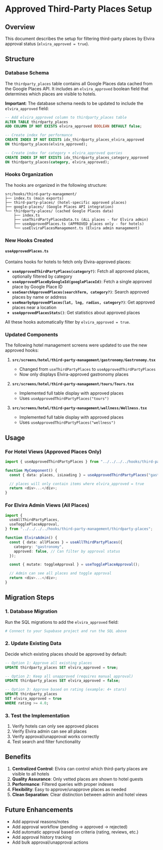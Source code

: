 # Approved Third-Party Places Setup

## Overview

This document describes the setup for filtering third-party places by Elvira approval status (`elvira_approved = true`).

## Structure

### Database Schema

The `thirdparty_places` table contains all Google Places data cached from the Google Places API. It includes an `elvira_approved` boolean field that determines which places are visible to hotels.

**Important**: The database schema needs to be updated to include the `elvira_approved` field:

```sql
-- Add elvira_approved column to thirdparty_places table
ALTER TABLE thirdparty_places
ADD COLUMN IF NOT EXISTS elvira_approved BOOLEAN DEFAULT false;

-- Create index for performance
CREATE INDEX IF NOT EXISTS idx_thirdparty_places_elvira_approved
ON thirdparty_places(elvira_approved);

-- Create index for category + elvira_approved queries
CREATE INDEX IF NOT EXISTS idx_thirdparty_places_category_approved
ON thirdparty_places(category, elvira_approved);
```

### Hooks Organization

The hooks are organized in the following structure:

```
src/hooks/third-party-management/
├── index.ts (main exports)
├── third-party-places/ (hotel-specific approved places)
├── google-places/ (Google Places API integration)
└── thirdparty-places/ (cached Google Places data)
    ├── index.ts
    ├── useThirdPartyPlacesData.ts (ALL places - for Elvira admin)
    ├── useApprovedPlaces.ts (APPROVED places only - for hotels)
    └── useElviraPlacesManagement.ts (Elvira admin management)
```

### New Hooks Created

#### `useApprovedPlaces.ts`

Contains hooks for hotels to fetch only Elvira-approved places:

- **`useApprovedThirdPartyPlaces(category?)`**: Fetch all approved places, optionally filtered by category
- **`useApprovedPlaceByGoogleId(googlePlaceId)`**: Fetch a single approved place by Google Place ID
- **`useSearchApprovedPlaces(searchTerm, category?)`**: Search approved places by name or address
- **`useNearbyApprovedPlaces(lat, lng, radius, category?)`**: Get approved places near a location
- **`useApprovedPlacesStats()`**: Get statistics about approved places

All these hooks automatically filter by `elvira_approved = true`.

### Updated Components

The following hotel management screens were updated to use the new approved hooks:

1. **`src/screens/hotel/third-party-management/gastronomy/Gastronomy.tsx`**

   - Changed from `useThirdPartyPlaces` to `useApprovedThirdPartyPlaces`
   - Now only displays Elvira-approved gastronomy places

2. **`src/screens/hotel/third-party-management/tours/Tours.tsx`**

   - Implemented full table display with approved places
   - Uses `useApprovedThirdPartyPlaces("tours")`

3. **`src/screens/hotel/third-party-management/wellness/Wellness.tsx`**
   - Implemented full table display with approved places
   - Uses `useApprovedThirdPartyPlaces("wellness")`

## Usage

### For Hotel Views (Approved Places Only)

```typescript
import { useApprovedThirdPartyPlaces } from "../../../../hooks/third-party-management";

function MyComponent() {
  const { data: places, isLoading } = useApprovedThirdPartyPlaces("gastronomy");

  // places will only contain items where elvira_approved = true
  return <div>...</div>;
}
```

### For Elvira Admin Views (All Places)

```typescript
import {
  useAllThirdPartyPlaces,
  useTogglePlaceApproval,
} from "../../../../hooks/third-party-management/thirdparty-places";

function ElviraAdmin() {
  const { data: allPlaces } = useAllThirdPartyPlaces({
    category: "gastronomy",
    approved: false, // Can filter by approval status
  });

  const { mutate: toggleApproval } = useTogglePlaceApproval();

  // Admin can see all places and toggle approval
  return <div>...</div>;
}
```

## Migration Steps

### 1. Database Migration

Run the SQL migrations to add the `elvira_approved` field:

```bash
# Connect to your Supabase project and run the SQL above
```

### 2. Update Existing Data

Decide which existing places should be approved by default:

```sql
-- Option 1: Approve all existing places
UPDATE thirdparty_places SET elvira_approved = true;

-- Option 2: Keep all unapproved (requires manual approval)
UPDATE thirdparty_places SET elvira_approved = false;

-- Option 3: Approve based on rating (example: 4+ stars)
UPDATE thirdparty_places
SET elvira_approved = true
WHERE rating >= 4.0;
```

### 3. Test the Implementation

1. Verify hotels can only see approved places
2. Verify Elvira admin can see all places
3. Verify approval/unapproval works correctly
4. Test search and filter functionality

## Benefits

1. **Centralized Control**: Elvira can control which third-party places are visible to all hotels
2. **Quality Assurance**: Only vetted places are shown to hotel guests
3. **Performance**: Filtered queries with proper indexes
4. **Flexibility**: Easy to approve/unapprove places as needed
5. **Clean Separation**: Clear distinction between admin and hotel views

## Future Enhancements

- Add approval reasons/notes
- Add approval workflow (pending → approved → rejected)
- Add automatic approval based on criteria (rating, reviews, etc.)
- Add approval history tracking
- Add bulk approval/unapproval actions
